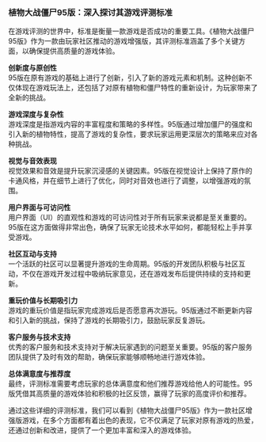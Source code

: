 ### 植物大战僵尸95版：深入探讨其游戏评测标准

在游戏评测的世界中，标准是衡量一款游戏是否成功的重要工具。《植物大战僵尸95版》作为一款由玩家社区推动的游戏增强版，其评测标准涵盖了多个关键方面，以确保提供高质量的游戏体验。

**创新度与原创性**  
95版在原有游戏的基础上进行了创新，引入了新的游戏元素和机制。这种创新不仅体现在游戏玩法上，还包括了对原有植物和僵尸特性的重新设计，为玩家带来了全新的挑战。

**游戏深度与复杂性**  
游戏深度是指游戏内容的丰富程度和策略的多样性。95版通过增加僵尸的强度和引入新的植物特性，提高了游戏的复杂性，要求玩家运用更深层次的策略来应对各种挑战。

**视觉与音效表现**  
视觉效果和音效是提升玩家沉浸感的关键因素。95版在视觉设计上保持了原作的卡通风格，并在细节上进行了优化，同时对音效也进行了调整，以增强游戏的氛围。

**用户界面与可访问性**  
用户界面（UI）的直观性和游戏的可访问性对于所有玩家来说都是至关重要的。95版在这方面做得非常出色，确保了玩家无论技术水平如何，都能轻松上手并享受游戏。

**社区互动与支持**  
一个活跃的社区可以显著提升游戏的生命周期。95版的开发团队积极与社区互动，不仅在游戏开发过程中吸纳玩家意见，还在游戏发布后提供持续的支持和更新。

**重玩价值与长期吸引力**  
游戏的重玩价值是指玩家完成游戏后是否愿意再次游玩。95版通过不断更新内容和引入新的挑战，保持了游戏的长期吸引力，鼓励玩家反复游玩。

**客户服务与技术支持**  
优秀的客户服务和技术支持对于解决玩家遇到的问题至关重要。95版的客户服务团队提供了及时有效的帮助，确保玩家能够顺畅地进行游戏体验。

**总体满意度与推荐度**  
最终，评测标准需要考虑玩家的总体满意度和他们推荐游戏给他人的可能性。95版凭借其高质量的游戏体验和积极的社区反馈，赢得了玩家的高度评价和推荐。

通过这些详细的评测标准，我们可以看到《植物大战僵尸95版》作为一款社区增强版游戏，在多个方面都有着出色的表现，它不仅满足了玩家对原有游戏的热爱，还通过创新和改进，提供了一个更加丰富和深入的游戏体验。